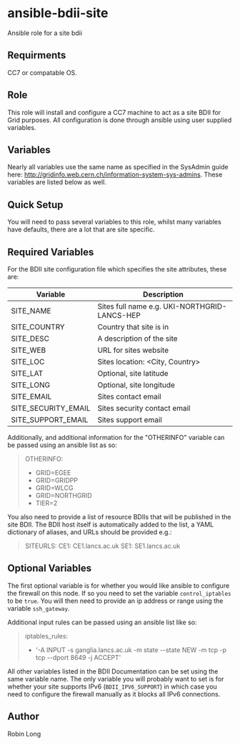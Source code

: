 # ansible-bdii-site
Ansible role for a site bdii

Requirments
-----------

CC7 or compatable OS.

Role
-----------

This role will install and configure a CC7 machine to act as a site BDII for Grid purposes.  All configuration is done through ansible using user supplied variables.

Variables
-----------

Nearly all variables use the same name as specified in the SysAdmin guide here: http://gridinfo.web.cern.ch/information-system-sys-admins. These variables are listed below as well.

Quick Setup
-----------

You will need to pass several variables to this role, whilst many variables have defaults, there are a lot that are site specific. 

Required Variables
-------

For the BDII site configuration file which specifies the site attributes, these are:

| Variable | Description |
|--------- | ----------- |
|SITE_NAME | Sites full name e.g. UKI-NORTHGRID-LANCS-HEP |
|SITE_COUNTRY| Country that site is in |
|SITE_DESC| A description of the site |
|SITE_WEB| URL for sites website |
|SITE_LOC| Sites location: <City, Country> |
|SITE_LAT| Optional, site latitude |
|SITE_LONG| Optional, site longitude |
|SITE_EMAIL| Sites contact email |
|SITE_SECURITY_EMAIL| Sites security contact email |
|SITE_SUPPORT_EMAIL| Sites support email |

Additionally, and additional information for the "OTHERINFO" variable can be passed using an ansible list as so:

> OTHERINFO:
> - GRID=EGEE
> - GRID=GRIDPP
> - GRID=WLCG
> - GRID=NORTHGRID
> - TIER=2


You also need to provide a list of resource BDIIs that will be published in the site BDII.  The BDII host itself is automatically added to the list, a YAML dictionary of aliases, and URLs should be provided e.g.:

> SITEURLS:
>     CE1: CE1.lancs.ac.uk
>     SE1: SE1.lancs.ac.uk


Optional Variables
-------------

The first optional variable is for whether you would like ansible to configure the firewall on this node.  If so you need to set the variable `control_iptables` to be `true`.  You will then need to provide an ip address or range using the variable `ssh_gateway`.

Additional input rules can be passed using an ansible list like so:

> iptables_rules:
> - '-A INPUT -s ganglia.lancs.ac.uk -m state --state NEW -m tcp -p tcp --dport 8649 -j ACCEPT'


All other variables listed in the BDII Documentation can be set using the same variable name.  The only variable you will probably want to set is for whether your site supports IPv6 (`BDII_IPV6_SUPPORT`) in which case you need to configure the firewall manually as it blocks all IPv6 connections.


Author
------------
Robin Long